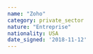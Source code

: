 ```yaml
---
name: "Zoho"
category: private_sector
nature: "Entreprise"
nationality: USA
date_signed: '2018-11-12'
---
```

    
